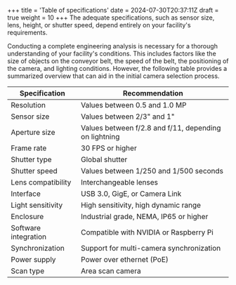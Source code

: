 +++
title = 'Table of specifications'
date = 2024-07-30T20:37:11Z
draft = true
weight = 10
+++
The adequate specifications, such as sensor size, lens, height, or shutter speed, depend entirely on your facility's requirements.

Conducting a complete engineering analysis is necessary for a thorough understanding of your facility's conditions. This includes factors like the size of objects on the conveyor belt, the speed of the belt, the positioning of the camera, and lighting conditions. However, the following table provides a summarized overview that can aid in the initial camera selection process.

| **Specification**     | **Recommendation**                                    |
| --------------------- | ----------------------------------------------------- |
| Resolution            | Values between 0.5 and 1.0 MP                         |
| Sensor size           | Values between 2/3" and 1"                            |
| Aperture size         | Values between f/2.8 and f/11, depending on lightning |
| Frame rate            | 30 FPS or higher                                      |
| Shutter type          | Global shutter                                        |
| Shutter speed         | Values between 1/250 and 1/500 seconds                |
| Lens compatibility    | Interchangeable lenses                                |
| Interface             | USB 3.0, GigE, or Camera Link                         |
| Light sensitivity     | High sensitivity, high dynamic range                  |
| Enclosure             | Industrial grade, NEMA, IP65 or higher                |
| Software integration  | Compatible with NVIDIA or Raspberry Pi                |
| Synchronization       | Support for multi-camera synchronization              |
| Power supply          | Power over ethernet (PoE)                             |
| Scan type             | Area scan camera                                      |
